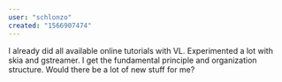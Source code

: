 ```yaml
---
user: "schlonzo"
created: "1566907474"
---
```


I already did all available online tutorials with VL. Experimented a lot with skia and gstreamer. I get the fundamental principle and organization structure. Would there be a lot of new stuff for me?


